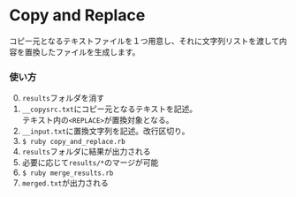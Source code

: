 Copy and Replace
================

コピー元となるテキストファイルを１つ用意し、それに文字列リストを渡して内容を置換したファイルを生成します。

### 使い方

0. `results`フォルダを消す
0. `__copysrc.txt`にコピー元となるテキストを記述。  
   テキスト内の`<REPLACE>`が置換対象となる。
0. `__input.txt`に置換文字列を記述。改行区切り。
0. `$ ruby copy_and_replace.rb`
0. `results`フォルダに結果が出力される
0. 必要に応じて`results/*`のマージが可能
0. `$ ruby merge_results.rb`
0. `merged.txt`が出力される

